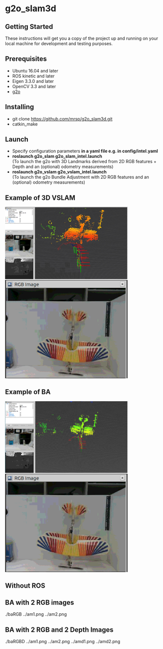 # g2o_slam3d

## Getting Started
These instructions will get you a copy of the project up and running on your local machine for development and testing purposes.

## Prerequisites
* Ubuntu 16.04 and later
* ROS kinetic and later
* Eigen 3.3.0 and later
* OpenCV 3.3 and later
* [g2o](https://github.com/RainerKuemmerle/g2o)

## Installing
* git clone https://github.com/mrsp/g2o_slam3d.git
* catkin_make

## Launch 
* Specify configuration parameters <b> in a yaml file e.g. in config/intel.yaml </b>
* <b> roslaunch g2o_slam g2o_slam_intel.launch </b>
<br> (To launch the g2o with 3D Landmarks derived from 2D RGB features + Depth and an (optional) odometry measurements)
* <b> roslaunch g2o_vslam g2o_vslam_intel.launch </b>
<br>(To launch the g2o Bundle Adjustment with 2D RGB features and an (optional) odometry  measurements)


## Example of 3D VSLAM 
<p float="center">
  <img src="img/3D.png" width="400" />
  <img src="img/planeInScene.png" width="400" /> 
</p>

## Example of BA
<p float="center">
  <img src="img/BA.png" width="400" />
  <img src="img/planeInScene.png" width="400" /> 
</p>


## Without ROS

## BA with 2 RGB images
./baRGB ../am1.png ../am2.png
## BA with 2 RGB and 2 Depth Images
./baRGBD ../am1.png ../am2.png  ../amd1.png ../amd2.png
